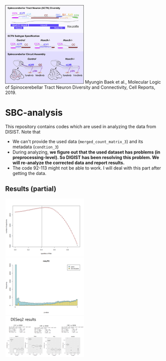 <img src="/imgs/SBC.jpg" width="50%" height="50%">
Myungin Baek et al., Molecular Logic of Spinocerebellar Tract Neuron Diversity and Connectivity, Cell Reports, 2019.

# SBC-analysis
This repository contains codes which are used in analyzing the data from DISIST. Note that 
* We can't provide the used data (`merged_count_matrix_3`) and its metadata (`condtion_3`)
* During analyzing, __we figure out that the used dataset has problems (in preprocessing-level). So DIGIST has been resolving this problem. We will re-analyze the corrected data and report results.__
* The code 92-113 might not be able to work. I will deal with this part after getting the data.

## Results (partial)
<img src="/imgs/result1.png" width="50%" height="50%">
<img src="/imgs/result2.png" width="50%" height="50%">
<img src="/imgs/result3.png" width="50%" height="50%">
